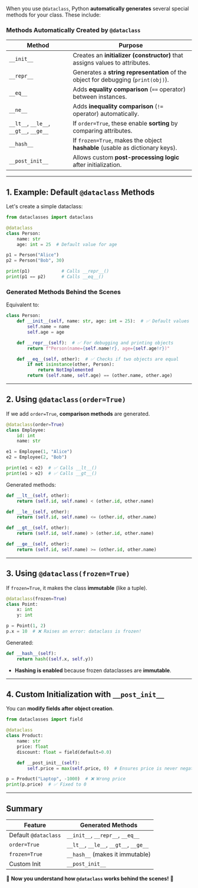 When you use `@dataclass`, Python **automatically generates** several special methods for your class. These include:

### **Methods Automatically Created by `@dataclass`**
| **Method**       | **Purpose** |
|------------------|------------|
| `__init__`       | Creates an **initializer (constructor)** that assigns values to attributes. |
| `__repr__`       | Generates a **string representation** of the object for debugging (`print(obj)`). |
| `__eq__`         | Adds **equality comparison** (`==` operator) between instances. |
| `__ne__`         | Adds **inequality comparison** (`!=` operator) automatically. |
| `__lt__`, `__le__`, `__gt__`, `__ge__` | If `order=True`, these enable **sorting** by comparing attributes. |
| `__hash__`       | If `frozen=True`, makes the object **hashable** (usable as dictionary keys). |
| `__post_init__`  | Allows custom **post-processing logic** after initialization. |

---

## **1. Example: Default `@dataclass` Methods**
Let's create a simple dataclass:

```python
from dataclasses import dataclass

@dataclass
class Person:
    name: str
    age: int = 25  # Default value for age

p1 = Person("Alice")
p2 = Person("Bob", 30)

print(p1)            # Calls __repr__()
print(p1 == p2)      # Calls __eq__()
```

### **Generated Methods Behind the Scenes**
Equivalent to:
```python
class Person:
    def __init__(self, name: str, age: int = 25):  # ✅ Default values applied here
        self.name = name
        self.age = age

    def __repr__(self):  # ✅ For debugging and printing objects
        return f"Person(name={self.name!r}, age={self.age!r})"

    def __eq__(self, other):  # ✅ Checks if two objects are equal
        if not isinstance(other, Person):
            return NotImplemented
        return (self.name, self.age) == (other.name, other.age)
```

---

## **2. Using `@dataclass(order=True)`**
If we add `order=True`, **comparison methods** are generated.

```python
@dataclass(order=True)
class Employee:
    id: int
    name: str

e1 = Employee(1, "Alice")
e2 = Employee(2, "Bob")

print(e1 < e2)  # ✅ Calls __lt__()
print(e1 > e2)  # ✅ Calls __gt__()
```

Generated methods:
```python
def __lt__(self, other):
    return (self.id, self.name) < (other.id, other.name)

def __le__(self, other):
    return (self.id, self.name) <= (other.id, other.name)

def __gt__(self, other):
    return (self.id, self.name) > (other.id, other.name)

def __ge__(self, other):
    return (self.id, self.name) >= (other.id, other.name)
```

---

## **3. Using `@dataclass(frozen=True)`**
If `frozen=True`, it makes the class **immutable** (like a tuple).

```python
@dataclass(frozen=True)
class Point:
    x: int
    y: int

p = Point(1, 2)
p.x = 10  # ❌ Raises an error: dataclass is frozen!
```

Generated:
```python
def __hash__(self):
    return hash((self.x, self.y))
```
- **Hashing is enabled** because frozen dataclasses are **immutable**.

---

## **4. Custom Initialization with `__post_init__`**
You can **modify fields after object creation**.

```python
from dataclasses import field

@dataclass
class Product:
    name: str
    price: float
    discount: float = field(default=0.0)

    def __post_init__(self):
        self.price = max(self.price, 0)  # Ensures price is never negative

p = Product("Laptop", -1000)  # ❌ Wrong price
print(p.price)  # ✅ Fixed to 0
```

---

## **Summary**
| **Feature**        | **Generated Methods** |
|--------------------|----------------------|
| Default `@dataclass` | `__init__`, `__repr__`, `__eq__` |
| `order=True`       | `__lt__`, `__le__`, `__gt__`, `__ge__` |
| `frozen=True`      | `__hash__` (makes it immutable) |
| Custom Init        | `__post_init__` |

🚀 **Now you understand how `@dataclass` works behind the scenes!** 🚀